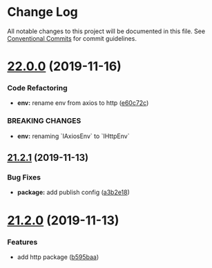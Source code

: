 # Change Log

All notable changes to this project will be documented in this file.
See [Conventional Commits](https://conventionalcommits.org) for commit guidelines.

# [22.0.0](https://github.com/tusharmath/qio/compare/v21.2.1...v22.0.0) (2019-11-16)

### Code Refactoring

- **env:** rename env from axios to http ([e60c72c](https://github.com/tusharmath/qio/commit/e60c72cc951450f3f13104095a1f841526ca6ee1))

### BREAKING CHANGES

- **env:** renaming \`IAxiosEnv\` to \`IHttpEnv\`

## [21.2.1](https://github.com/tusharmath/qio/compare/v21.2.0...v21.2.1) (2019-11-13)

### Bug Fixes

- **package:** add publish config ([a3b2e18](https://github.com/tusharmath/qio/commit/a3b2e1812357fe11cfdbc614c877d99a1fd7e115))

# [21.2.0](https://github.com/tusharmath/qio/compare/v21.1.3...v21.2.0) (2019-11-13)

### Features

- add http package ([b595baa](https://github.com/tusharmath/qio/commit/b595baa2c5448daa357ccb6d4a13f6a816fa7223))
